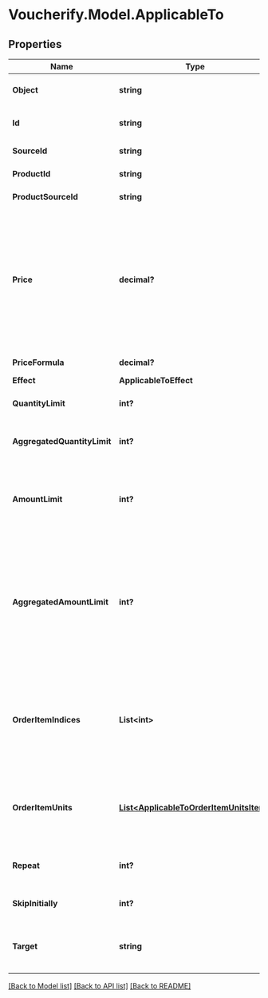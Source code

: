 # Voucherify.Model.ApplicableTo

## Properties

Name | Type | Description | Notes
------------ | ------------- | ------------- | -------------
**Object** | **string** | This object stores information about the resource to which the discount is applicable. | [optional] 
**Id** | **string** | Unique product collection, product, or SKU identifier assigned by Voucherify. | [optional] 
**SourceId** | **string** | The source identifier from your inventory system. | [optional] 
**ProductId** | **string** | Parent product&#39;s unique ID assigned by Voucherify. | [optional] 
**ProductSourceId** | **string** | Parent product&#39;s source ID from your inventory system. | [optional] 
**Price** | **decimal?** | New fixed price of an item. Value is multiplied by 100 to precisely represent 2 decimal places. For example, a $10 price is written as 1000. In case of the fixed price being calculated by the formula, i.e. the price_formula parameter is present in the fixed price definition, this value becomes the fallback value. Such that in a case where the formula cannot be calculated due to missing metadata, for example, this value will be used as the fixed price. | [optional] 
**PriceFormula** | **decimal?** | Formula used to calculate the discounted price of an item. | [optional] 
**Effect** | **ApplicableToEffect** |  | 
**QuantityLimit** | **int?** | The maximum number of units allowed to be discounted per order line item. | [optional] 
**AggregatedQuantityLimit** | **int?** | The maximum number of units allowed to be discounted combined across all matched order line items. | [optional] 
**AmountLimit** | **int?** | Upper limit allowed to be applied as a discount per order line item. Value is multiplied by 100 to precisely represent 2 decimal places. For example, a $6 maximum discount is written as 600. | [optional] 
**AggregatedAmountLimit** | **int?** | Maximum discount amount per order. Value is multiplied by 100 to precisely represent 2 decimal places. For example, a $6 maximum discount on the entire order is written as 600. This value is definable for the following discount effects: - &#x60;APPLY_TO_ITEMS&#x60; (each item subtotal is discounted equally) - &#x60;APPLY_TO_ITEMS_BY_QUANTITY&#x60; (each unit of matched products has the same discount value) | [optional] 
**OrderItemIndices** | **List&lt;int&gt;** | Lists which order lines are (not) covered by the discount. The order in the array is determined by the sequence of applied discounts, while the numbers correspond to the order lines sent in the &#x60;order&#x60; object in the request. The first order line is assigned &#x60;0&#x60;, the second order line is assigned &#x60;1&#x60;, and so on. | [optional] 
**OrderItemUnits** | [**List&lt;ApplicableToOrderItemUnitsItem&gt;**](ApplicableToOrderItemUnitsItem.md) | Lists which units within order lines are covered by the discount. The order line items are listed according to sequence of applied discounts while the &#x60;index&#x60; corresponds to the order line sent in the &#x60;order&#x60; object in the request. | [optional] 
**Repeat** | **int?** | Determines the recurrence of the discount, e.g. &#x60;\&quot;repeat\&quot;: 3&#x60; means that the discount is applied to every third item. | [optional] 
**SkipInitially** | **int?** | Determines how many items are skipped before the discount is applied. | [optional] 
**Target** | **string** | Determines to which kinds of objects the discount is applicable. &#x60;ITEM&#x60; includes products and SKUs. &#x60;UNIT&#x60; means particular units within an order line. | [optional] 

[[Back to Model list]](../README.md#documentation-for-models) [[Back to API list]](../README.md#documentation-for-api-endpoints) [[Back to README]](../README.md)

